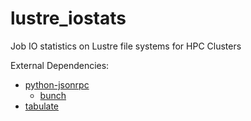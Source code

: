 lustre_iostats
==============

Job IO statistics on Lustre file systems for HPC Clusters

External Dependencies:

* [python-jsonrpc]("https://pypi.python.org/pypi/python-jsonrpc/")
    * [bunch]("https://pypi.python.org/pypi/bunch/1.0.1")
* [tabulate]("https://pypi.python.org/pypi/tabulate/0.7.2")


